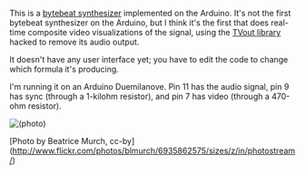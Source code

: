 This is a [bytebeat synthesizer](http://canonical.org/~kragen/bytebeat)
implemented on the Arduino.  It's not the first bytebeat synthesizer on
the Arduino, but I think it's the first that does real-time composite
video visualizations of the signal, using the [TVout
library](https://github.com/Diex/ar_tvout) hacked to remove its audio
output.

It doesn't have any user interface yet; you have to edit the code to
change which formula it's producing.

I'm running it on an Arduino Duemilanove.  Pin 11 has the audio signal,
pin 9 has sync (through a 1-kilohm resistor), and pin 7 has video
(through a 470-ohm resistor).

![(photo)](http://farm8.staticflickr.com/7196/6935862575_d106936d0f_z_d.jpg)

[Photo by Beatrice Murch, cc-by]
(http://www.flickr.com/photos/blmurch/6935862575/sizes/z/in/photostream/)
